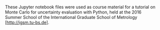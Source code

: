 
These Jupyter notebook files were used as course material for a tutorial on Monte Carlo for uncertainty evaluation with Python,
held at the 2016 Summer School of the International Graduate School of Metrology [http://igsm.tu-bs.de].
